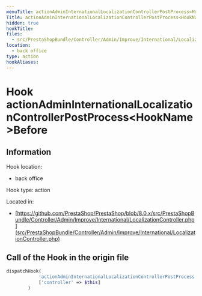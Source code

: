 ```yaml
---
menuTitle: actionAdminInternationalLocalizationControllerPostProcess<HookName>Before
Title: actionAdminInternationalLocalizationControllerPostProcess<HookName>Before
hidden: true
hookTitle: 
files:
  - src/PrestaShopBundle/Controller/Admin/Improve/International/LocalizationController.php
location:
  - back office
type: action
hookAliases:
---
```


# Hook actionAdminInternationalLocalizationControllerPostProcess&lt;HookName>Before

## Information

Hook location:
  - back office

Hook type: action

Located in: 
  - [https://github.com/PrestaShop/PrestaShop/blob/8.0.x/src/PrestaShopBundle/Controller/Admin/Improve/International/LocalizationController.php](src/PrestaShopBundle/Controller/Admin/Improve/International/LocalizationController.php)

## Call of the Hook in the origin file

```php
dispatchHook(
            'actionAdminInternationalLocalizationControllerPostProcess' . $hookName . 'Before',
            ['controller' => $this]
        )
```